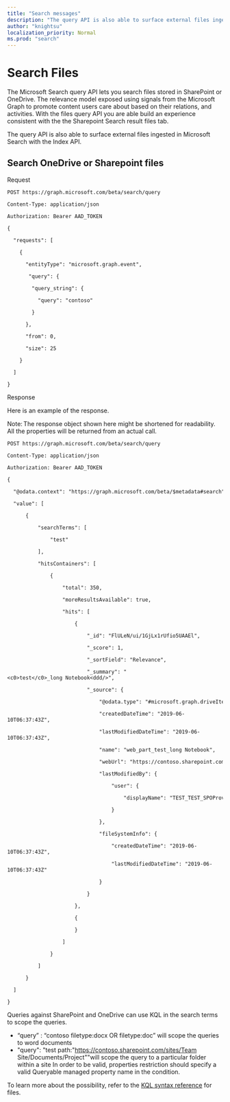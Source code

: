 ```yaml
---
title: "Search messages"
description: "The query API is also able to surface external files ingested in Microsoft Search with the Index API."
author: "knightsu"
localization_priority: Normal
ms.prod: "search"
---
```


# Search Files
The Microsoft Search query API lets you search files stored in SharePoint or OneDrive. The relevance model exposed using signals from the Microsoft Graph to promote content users care about based on their relations, and activities. With the files query API you are able build an experience consistent with the the Sharepoint Search result files tab. 

The query API is also able to surface external files ingested in Microsoft Search with the Index API. 

## Search OneDrive or Sharepoint files
Request  

```http 
POST https://graph.microsoft.com/beta/search/query 

Content-Type: application/json 

Authorization: Bearer AAD_TOKEN 

``` 
``` 
{ 

  "requests": [ 

    { 

      "entityType": "microsoft.graph.event",        

       "query": { 

        "query_string": { 

          "query": "contoso" 

        } 

      }, 

      "from": 0, 

      "size": 25 

    } 

  ] 

} 
```
Response 

Here is an example of the response. 

Note: The response object shown here might be shortened for readability. All the properties will be returned from an actual call. 
```http 
POST https://graph.microsoft.com/beta/search/query 

Content-Type: application/json 

Authorization: Bearer AAD_TOKEN 
``` 
``` 
{ 

  "@odata.context": "https://graph.microsoft.com/beta/$metadata#search", 

  "value": [ 

      { 

          "searchTerms": [ 

              "test" 

          ], 

          "hitsContainers": [ 

              { 

                  "total": 350, 

                  "moreResultsAvailable": true, 

                  "hits": [ 

                      { 

                          "_id": "FlULeN/ui/1GjLx1rUfio5UAAEl", 

                          "_score": 1, 

                          "_sortField": "Relevance", 

                          "_summary": "<c0>test</c0>_long Notebook<ddd/>", 

                          "_source": { 

                              "@odata.type": "#microsoft.graph.driveItem", 

                              "createdDateTime": "2019-06-10T06:37:43Z", 

                              "lastModifiedDateTime": "2019-06-10T06:37:43Z", 

                              "name": "web_part_test_long Notebook", 

                              "webUrl": "https://contoso.sharepoint.com/sites/NewFeatureE2E201906100220/web_part_test_long/SiteAssets/web_part_test_long Notebook", 

                              "lastModifiedBy": { 

                                  "user": { 

                                      "displayName": "TEST_TEST_SPOProvHeartbeat_E3_15_1906092200_405" 

                                  } 

                              }, 

                              "fileSystemInfo": { 

                                  "createdDateTime": "2019-06-10T06:37:43Z", 

                                  "lastModifiedDateTime": "2019-06-10T06:37:43Z" 

                              } 

                          } 

                      }, 

                      { 

                      } 

                  ] 

              } 

          ] 

      } 

  ] 

} 
```
Queries against SharePoint and OneDrive can use KQL in the search terms to scope the queries.
- “query” : “contoso filetype:docx OR filetype:doc” will scope the queries to word documents 
- "query": "test path:\"https://contoso.sharepoint.com/sites/Team Site/Documents/Project\""will scope the query to a particular folder within a site 
In order to be valid, properties restriction should specify a valid Queryable managed property name in the condition. 

To learn more about the possibility, refer to the [KQL syntax reference]( https://docs.microsoft.com/en-us/sharepoint/dev/general-development/keyword-query-language-kql-syntax-reference) for files.
